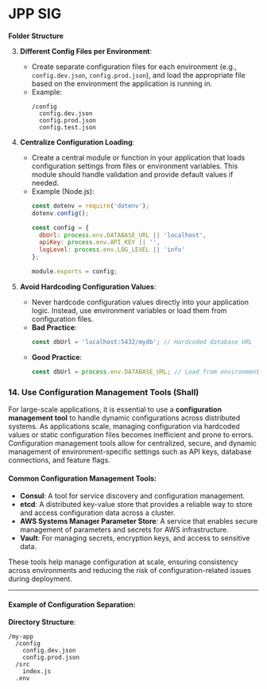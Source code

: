 # JPP SIG

**Folder Structure**

3. **Different Config Files per Environment**:
   - Create separate configuration files for each environment (e.g., `config.dev.json`, `config.prod.json`), and load the appropriate file based on the environment the application is running in.
   - Example:
     ```
     /config
       config.dev.json
       config.prod.json
       config.test.json
     ```

4. **Centralize Configuration Loading**:
   - Create a central module or function in your application that loads configuration settings from files or environment variables. This module should handle validation and provide default values if needed.
   - Example (Node.js):
     ```javascript
     const dotenv = require('dotenv');
     dotenv.config();

     const config = {
       dbUrl: process.env.DATABASE_URL || 'localhost',
       apiKey: process.env.API_KEY || '',
       logLevel: process.env.LOG_LEVEL || 'info'
     };

     module.exports = config;
     ```

5. **Avoid Hardcoding Configuration Values**:
   - Never hardcode configuration values directly into your application logic. Instead, use environment variables or load them from configuration files.
   - **Bad Practice**:
     ```javascript
     const dbUrl = 'localhost:5432/mydb'; // Hardcoded database URL
     ```
   - **Good Practice**:
     ```javascript
     const dbUrl = process.env.DATABASE_URL; // Load from environment variable
     ```
### 14. Use Configuration Management Tools (Shall)

For large-scale applications, it is essential to use a **configuration management tool** to handle dynamic configurations across distributed systems. As applications scale, managing configuration via hardcoded values or static configuration files becomes inefficient and prone to errors. Configuration management tools allow for centralized, secure, and dynamic management of environment-specific settings such as API keys, database connections, and feature flags.

#### Common Configuration Management Tools:
- **Consul**: A tool for service discovery and configuration management.
- **etcd**: A distributed key-value store that provides a reliable way to store and access configuration data across a cluster.
- **AWS Systems Manager Parameter Store**: A service that enables secure management of parameters and secrets for AWS infrastructure.
- **Vault**: For managing secrets, encryption keys, and access to sensitive data.

These tools help manage configuration at scale, ensuring consistency across environments and reducing the risk of configuration-related issues during deployment.

---

#### Example of Configuration Separation:

**Directory Structure**:
```
/my-app
  /config
    config.dev.json
    config.prod.json
  /src
    index.js
  .env
```
